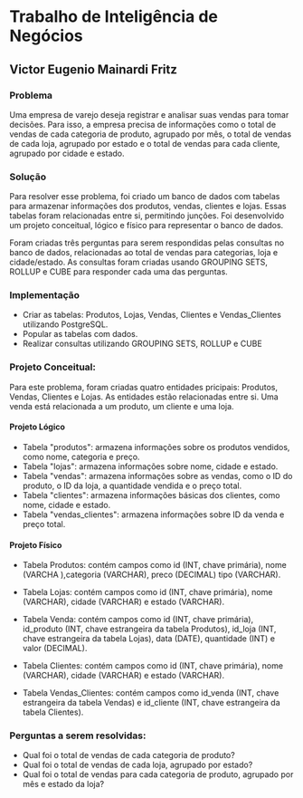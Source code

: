 # Trabalho de Inteligência de Negócios

## Victor Eugenio Mainardi Fritz


### Problema
Uma empresa de varejo deseja registrar e analisar suas vendas para tomar decisões. Para isso, a empresa precisa de informações como o total de vendas de cada categoria de produto, agrupado por mês, o total de vendas de cada loja, agrupado por estado e o total de vendas para cada cliente, agrupado por cidade e estado.

### Solução
Para resolver esse problema, foi criado um banco de dados com tabelas para armazenar informações dos produtos, vendas, clientes e lojas. Essas tabelas foram relacionadas entre si, permitindo junções. Foi desenvolvido um projeto conceitual, lógico e físico para representar o banco de dados.

Foram criadas três perguntas para serem respondidas pelas consultas no banco de dados, relacionadas ao total de vendas para categorias, loja e cidade/estado. As consultas foram criadas usando GROUPING SETS, ROLLUP e CUBE para responder cada uma das perguntas.

### Implementação
* Criar as tabelas: Produtos, Lojas, Vendas, Clientes e Vendas_Clientes utilizando PostgreSQL.
* Popular as tabelas com dados.
* Realizar consultas utilizando GROUPING SETS, ROLLUP e CUBE


### Projeto Conceitual:

Para este problema, foram criadas quatro entidades pricipais: Produtos, Vendas, Clientes e Lojas.
As entidades estão relacionadas entre si. Uma venda está relacionada a um produto, um cliente e uma loja.

#### Projeto Lógico

* Tabela "produtos": armazena informações sobre os produtos vendidos, como nome, categoria e preço.
* Tabela "lojas": armazena informações sobre nome, cidade e estado.
* Tabela "vendas": armazena informações sobre as vendas, como o ID do produto, o ID da loja, a quantidade vendida e o preço total.
* Tabela "clientes": armazena informações básicas dos clientes, como nome, cidade e estado.
* Tabela "vendas_clientes": armazena informações sobre ID da venda e preço total.


#### Projeto Físico
* Tabela Produtos: contém campos como id (INT, chave primária), nome (VARCHA ),categoria (VARCHAR), preco (DECIMAL) tipo (VARCHAR).

* Tabela Lojas: contém campos como id (INT, chave primária), nome (VARCHAR), cidade (VARCHAR) e estado (VARCHAR).
* Tabela Venda: contém campos como id (INT, chave primária), id_produto (INT, chave estrangeira da tabela Produtos), id_loja (INT, chave estrangeira da tabela Lojas), data (DATE), quantidade (INT) e valor (DECIMAL).
* Tabela Clientes: contém campos como id (INT, chave primária), nome (VARCHAR), cidade (VARCHAR) e estado (VARCHAR).
* Tabela Vendas_Clientes: contém campos como id_venda (INT, chave estrangeira da tabela Vendas) e id_cliente (INT, chave estrangeira da tabela Clientes).


### Perguntas a serem resolvidas:
* Qual foi o total de vendas de cada categoria de produto?
* Qual foi o total de vendas de cada loja, agrupado por estado?
* Qual foi o total de vendas para cada categoria de produto, agrupado por mês e estado da loja?
